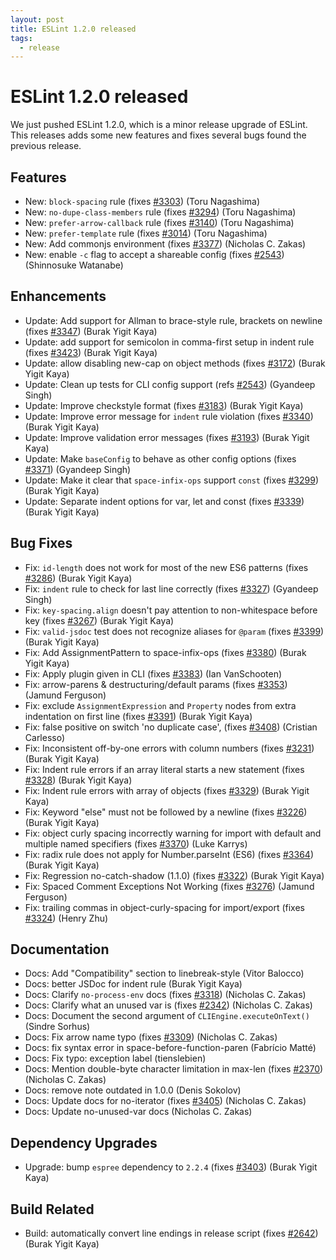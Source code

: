 ```yaml
---
layout: post
title: ESLint 1.2.0 released
tags:
  - release
---
```

# ESLint 1.2.0 released

We just pushed ESLint 1.2.0, which is a minor release upgrade of ESLint. This releases adds some new features and fixes several bugs found the previous release.

## Features

* New: `block-spacing` rule (fixes [#3303](https://github.com/eslint/eslint/issues/3303)) (Toru Nagashima)
* New: `no-dupe-class-members` rule (fixes [#3294](https://github.com/eslint/eslint/issues/3294)) (Toru Nagashima)
* New: `prefer-arrow-callback` rule (fixes [#3140](https://github.com/eslint/eslint/issues/3140)) (Toru Nagashima)
* New: `prefer-template` rule (fixes [#3014](https://github.com/eslint/eslint/issues/3014)) (Toru Nagashima)
* New: Add commonjs environment (fixes [#3377](https://github.com/eslint/eslint/issues/3377)) (Nicholas C. Zakas)
* New: enable `-c` flag to accept a shareable config (fixes [#2543](https://github.com/eslint/eslint/issues/2543)) (Shinnosuke Watanabe)

## Enhancements

* Update: Add support for Allman to brace-style rule, brackets on newline (fixes [#3347](https://github.com/eslint/eslint/issues/3347)) (Burak Yigit Kaya)
* Update: add support for semicolon in comma-first setup in indent rule  (fixes [#3423](https://github.com/eslint/eslint/issues/3423)) (Burak Yigit Kaya)
* Update: allow disabling new-cap on object methods (fixes [#3172](https://github.com/eslint/eslint/issues/3172)) (Burak Yigit Kaya)
* Update: Clean up tests for CLI config support (refs [#2543](https://github.com/eslint/eslint/issues/2543)) (Gyandeep Singh)
* Update: Improve checkstyle format (fixes [#3183](https://github.com/eslint/eslint/issues/3183)) (Burak Yigit Kaya)
* Update: Improve error message for `indent` rule violation (fixes [#3340](https://github.com/eslint/eslint/issues/3340)) (Burak Yigit Kaya)
* Update: Improve validation error messages (fixes [#3193](https://github.com/eslint/eslint/issues/3193)) (Burak Yigit Kaya)
* Update: Make `baseConfig` to behave as other config options (fixes [#3371](https://github.com/eslint/eslint/issues/3371)) (Gyandeep Singh)
* Update: Make it clear that `space-infix-ops` support `const` (fixes [#3299](https://github.com/eslint/eslint/issues/3299)) (Burak Yigit Kaya)
* Update: Separate indent options for var, let and const (fixes [#3339](https://github.com/eslint/eslint/issues/3339)) (Burak Yigit Kaya)

## Bug Fixes

* Fix: `id-length` does not work for most of the new ES6 patterns (fixes [#3286](https://github.com/eslint/eslint/issues/3286)) (Burak Yigit Kaya)
* Fix: `indent` rule to check for last line correctly (fixes [#3327](https://github.com/eslint/eslint/issues/3327)) (Gyandeep Singh)
* Fix: `key-spacing.align` doesn't pay attention to non-whitespace before key (fixes [#3267](https://github.com/eslint/eslint/issues/3267)) (Burak Yigit Kaya)
* Fix: `valid-jsdoc` test does not recognize aliases for `@param` (fixes [#3399](https://github.com/eslint/eslint/issues/3399)) (Burak Yigit Kaya)
* Fix: Add AssignmentPattern to space-infix-ops (fixes [#3380](https://github.com/eslint/eslint/issues/3380)) (Burak Yigit Kaya)
* Fix: Apply plugin given in CLI (fixes [#3383](https://github.com/eslint/eslint/issues/3383)) (Ian VanSchooten)
* Fix: arrow-parens & destructuring/default params (fixes [#3353](https://github.com/eslint/eslint/issues/3353)) (Jamund Ferguson)
* Fix: exclude `AssignmentExpression` and `Property` nodes from extra indentation on first line (fixes [#3391](https://github.com/eslint/eslint/issues/3391)) (Burak Yigit Kaya)
* Fix: false positive on switch 'no duplicate case', (fixes [#3408](https://github.com/eslint/eslint/issues/3408)) (Cristian Carlesso)
* Fix: Inconsistent off-by-one errors with column numbers (fixes [#3231](https://github.com/eslint/eslint/issues/3231)) (Burak Yigit Kaya)
* Fix: Indent rule errors if an array literal starts a new statement (fixes [#3328](https://github.com/eslint/eslint/issues/3328)) (Burak Yigit Kaya)
* Fix: Indent rule errors with array of objects (fixes [#3329](https://github.com/eslint/eslint/issues/3329)) (Burak Yigit Kaya)
* Fix: Keyword "else" must not be followed by a newline (fixes [#3226](https://github.com/eslint/eslint/issues/3226)) (Burak Yigit Kaya)
* Fix: object curly spacing incorrectly warning for import with default and multiple named specifiers (fixes [#3370](https://github.com/eslint/eslint/issues/3370)) (Luke Karrys)
* Fix: radix rule does not apply for Number.parseInt (ES6) (fixes [#3364](https://github.com/eslint/eslint/issues/3364)) (Burak Yigit Kaya)
* Fix: Regression no-catch-shadow (1.1.0) (fixes [#3322](https://github.com/eslint/eslint/issues/3322)) (Burak Yigit Kaya)
* Fix: Spaced Comment Exceptions Not Working (fixes [#3276](https://github.com/eslint/eslint/issues/3276)) (Jamund Ferguson)
* Fix: trailing commas in object-curly-spacing for import/export (fixes [#3324](https://github.com/eslint/eslint/issues/3324)) (Henry Zhu)

## Documentation

* Docs: Add "Compatibility" section to linebreak-style (Vitor Balocco)
* Docs: better JSDoc for indent rule (Burak Yigit Kaya)
* Docs: Clarify `no-process-env` docs (fixes [#3318](https://github.com/eslint/eslint/issues/3318)) (Nicholas C. Zakas)
* Docs: Clarify what an unused var is (fixes [#2342](https://github.com/eslint/eslint/issues/2342)) (Nicholas C. Zakas)
* Docs: Document the second argument of `CLIEngine.executeOnText()` (Sindre Sorhus)
* Docs: Fix arrow name typo (fixes [#3309](https://github.com/eslint/eslint/issues/3309)) (Nicholas C. Zakas)
* Docs: fix syntax error in space-before-function-paren (Fabrício Matté)
* Docs: Fix typo: exception label (tienslebien)
* Docs: Mention double-byte character limitation in max-len (fixes [#2370](https://github.com/eslint/eslint/issues/2370)) (Nicholas C. Zakas)
* Docs: remove note outdated in 1.0.0 (Denis Sokolov)
* Docs: Update docs for no-iterator (fixes [#3405](https://github.com/eslint/eslint/issues/3405)) (Nicholas C. Zakas)
* Docs: Update no-unused-var docs (Nicholas C. Zakas)

## Dependency Upgrades

* Upgrade: bump `espree` dependency to `2.2.4` (fixes [#3403](https://github.com/eslint/eslint/issues/3403)) (Burak Yigit Kaya)

## Build Related

* Build: automatically convert line endings in release script (fixes [#2642](https://github.com/eslint/eslint/issues/2642)) (Burak Yigit Kaya)
